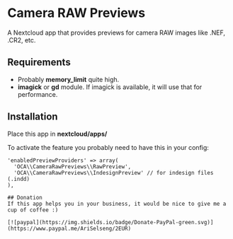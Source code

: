 # Camera RAW Previews
A Nextcloud app that provides previews for camera RAW images like .NEF, .CR2, etc.

## Requirements
* Probably **memory_limit** quite high.
* **imagick** or **gd** module. If imagick is available, it will use that for performance.


## Installation
Place this app in **nextcloud/apps/**


To activate the feature you probably need to have this in your config:
```
'enabledPreviewProviders' => array(
  'OCA\\CameraRawPreviews\\RawPreview',
  'OCA\\CameraRawPreviews\\IndesignPreview' // for indesign files (.indd)
),

## Donation
If this app helps you in your business, it would be nice to give me a cup of coffee :)

[![paypal](https://img.shields.io/badge/Donate-PayPal-green.svg)](https://www.paypal.me/AriSelseng/2EUR)
